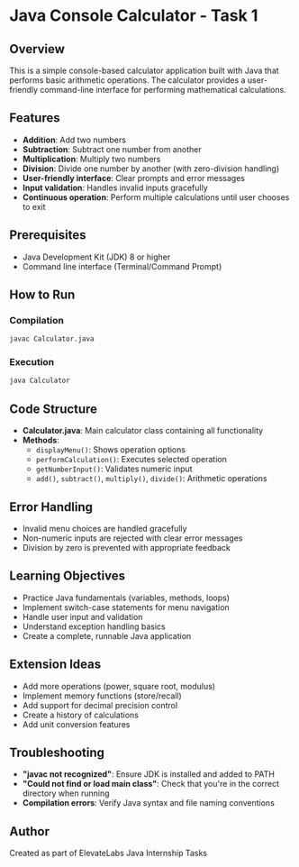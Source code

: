 # Java Console Calculator - Task 1

## Overview
This is a simple console-based calculator application built with Java that performs basic arithmetic operations. The calculator provides a user-friendly command-line interface for performing mathematical calculations.

## Features
- **Addition**: Add two numbers
- **Subtraction**: Subtract one number from another
- **Multiplication**: Multiply two numbers
- **Division**: Divide one number by another (with zero-division handling)
- **User-friendly interface**: Clear prompts and error messages
- **Input validation**: Handles invalid inputs gracefully
- **Continuous operation**: Perform multiple calculations until user chooses to exit

## Prerequisites
- Java Development Kit (JDK) 8 or higher
- Command line interface (Terminal/Command Prompt)

## How to Run

### Compilation
```bash
javac Calculator.java
```

### Execution
```bash
java Calculator
```

## Code Structure
- **Calculator.java**: Main calculator class containing all functionality
- **Methods**:
  - `displayMenu()`: Shows operation options
  - `performCalculation()`: Executes selected operation
  - `getNumberInput()`: Validates numeric input
  - `add()`, `subtract()`, `multiply()`, `divide()`: Arithmetic operations

## Error Handling
- Invalid menu choices are handled gracefully
- Non-numeric inputs are rejected with clear error messages
- Division by zero is prevented with appropriate feedback

## Learning Objectives
- Practice Java fundamentals (variables, methods, loops)
- Implement switch-case statements for menu navigation
- Handle user input and validation
- Understand exception handling basics
- Create a complete, runnable Java application

## Extension Ideas
- Add more operations (power, square root, modulus)
- Implement memory functions (store/recall)
- Add support for decimal precision control
- Create a history of calculations
- Add unit conversion features

## Troubleshooting
- **"javac not recognized"**: Ensure JDK is installed and added to PATH
- **"Could not find or load main class"**: Check that you're in the correct directory when running
- **Compilation errors**: Verify Java syntax and file naming conventions

## Author
Created as part of ElevateLabs Java Internship Tasks
